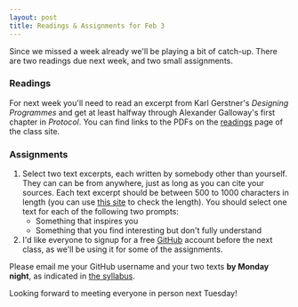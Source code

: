 ```yaml
---
layout: post
title: Readings & Assignments for Feb 3
---
```


Since we missed a week already we'll be playing a bit of catch-up. There are two readings due next week, and two small assignments.

<!--more-->

### Readings

For next week you'll need to read an excerpt from Karl Gerstner's _Designing Programmes_ and get at least halfway through Alexander Galloway's first chapter in _Protocol_. You can find links to the PDFs on the [readings](/readings.html) page of the class site.

### Assignments

 1. Select two text excerpts, each written by somebody other than yourself. They can can be from anywhere, just as long as you can cite your sources. Each text excerpt should be between 500 to 1000 characters in length (you can use [this site](http://www.lettercount.com/) to check the length). You should select one text for each of the following two prompts:
	* Something that inspires you
	* Something that you find interesting but don't fully understand
 2. I'd like everyone to signup for a free [GitHub](http://github.com) account before the next class, as we'll be using it for some of the assignments.

Please email me your GitHub username and your two texts **by Monday night**, as indicated in [the syllabus](http://github.com/parsons-cc/syllabus).

Looking forward to meeting everyone in person next Tuesday!
